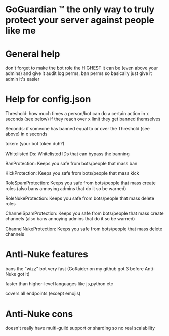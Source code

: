 # GoGuardian ™️ the only way to truly protect your server against people like me


# General help

don't forget to make the bot role the HIGHEST it can be (even above your admins) and give it audit log perms, ban perms
so basically just give it admin it's easier


# Help for config.json

Threshold: how much times a person/bot can do a certain action in x seconds (see below) if they reach over x limit they get banned themselves

Seconds: if someone has banned equal to or over the Threshold (see above) in x seconds

token: (your bot token duh?)

WhitelistedIDs: Whitelisted IDs that can bypass the banning

BanProtection: Keeps you safe from bots/people that mass ban

KickProtection: Keeps you safe from bots/people that mass kick

RoleSpamProtection: Keeps you safe from bots/people that mass create roles (also bans annoying admins that do it so be warned)

RoleNukeProtection: Keeps you safe from bots/people that mass delete roles

ChannelSpamProtection: Keeps you safe from bots/people that mass create channels (also bans annoying admins that do it so be warned)

ChannelNukeProtection: Keeps you safe from bots/people that mass delete channels

# Anti-Nuke features

bans the "wizz" bot very fast (GoRaider on my github got 3 before Anti-Nuke got it)

faster than higher-level languages like js,python etc

covers all endpoints (except emojis) 

# Anti-Nuke cons

doesn't really have multi-guild support or sharding so no real scalability
